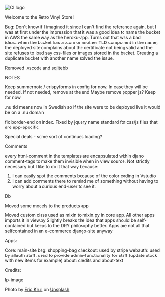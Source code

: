 ![CI logo](https://codeinstitute.s3.amazonaws.com/fullstack/ci_logo_small.png)

Welcome to the Retro Vinyl Store!

Bug: Don't know if I imagined it since I can't find the reference again, but I was at first under the impression that it was a good idea to name the bucket in AWS
the same way as the heroku-app. Turns out that was a bad idea...when the bucket has a .com or another TLD component in the name, the deployed site complains about
the certificate not being valid and the site refuses to load say css-files or images stored in the bucket. Creating a duplicate bucket with another name solved
the issue.

Removed .vscode and sqlitebb


NOTES

Keep summernote / crispyforms in config for now. In case they will be needed. If not needed, remove at the end
Maybe remove popper js? Keep for now

.nu tld means now in Swedish so if the site were to be deployed live it would be on a .nu domain

fix border-end on index. Fixed by jquery
name standard for css/js files that are app-specific

Special deals - some sort of continues loading?

Comments

every html-comment in the templates are encapsulated within djano comment-tags to make them invisible when in view source. Not strictly necessary
but I like to do it that way because:
1. I can easily spot the comments because of the color coding in Vstudio
2. I can add comments there to remind me of something without having to worry about a curious end-user to see it.

Db

Moved some models to the products app

Moved custom class used as mixin to mixin.py in core app. All other apps imports it in view.py
Slightly breaks the idea that apps should be self-contained but keeps to the DRY philosophy better.
Apps are not all that selfcontained in an e-commerce django-site anyway

Apps:

Core: main-site
bag: shopping-bag
checkout: used by stripe
webauth: used by allauth
staff: used to provide admin-functionality for staff (update stock with new items for example)
about: credits and about-text

Credits:

lp-image

Photo by <a href="https://unsplash.com/@ekrull?utm_content=creditCopyText&utm_medium=referral&utm_source=unsplash">Eric Krull</a> on <a href="https://unsplash.com/photos/black-vinyl-record-on-black-vinyl-record-fi3_lDi3qPE?utm_content=creditCopyText&utm_medium=referral&utm_source=unsplash">Unsplash</a>
  